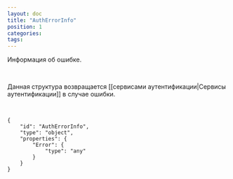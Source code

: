 ```yaml
---
layout: doc
title: "AuthErrorInfo"
position: 1
categories: 
tags: 
---
```


Информация об ошибке.

   

Данная структура возвращается [[сервисами аутентификации|Сервисы аутентификации]] в случае ошибки.

   

```
{
	"id": "AuthErrorInfo",
	"type": "object",
	"properties": {
		"Error": {
			"type": "any"
		}
	}
}
```

 

 

